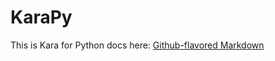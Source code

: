 # KaraPy

This is Kara for Python docs here:
[Github-flavored Markdown](https://guides.github.com/features/mastering-markdown/)
